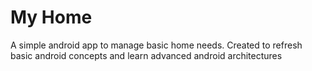 # My Home

A simple android app to manage basic home needs. Created to refresh basic android concepts and learn advanced android architectures
